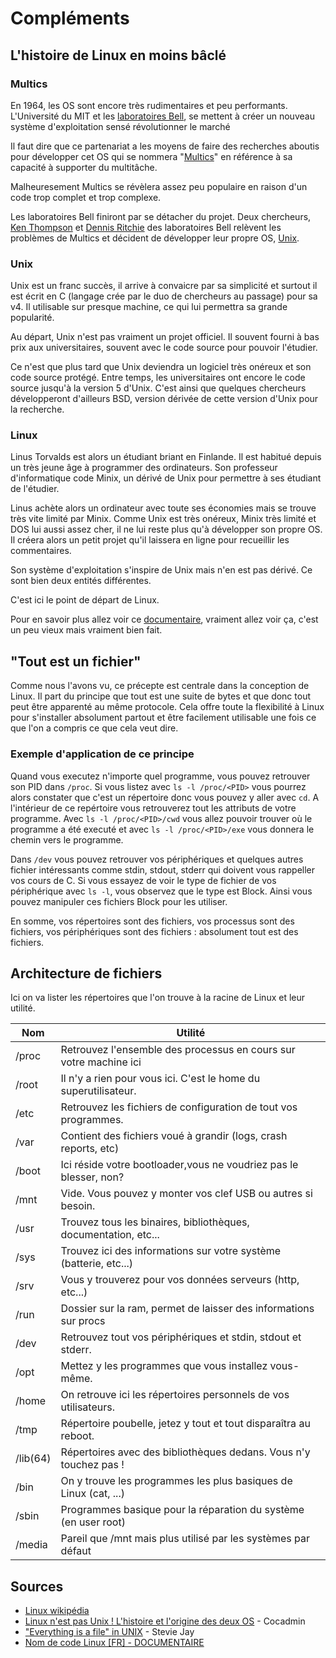 
# Compléments

## L'histoire de Linux en moins bâclé

### Multics

En 1964, les OS sont encore très rudimentaires et peu performants. L'Université
du MIT et les [laboratoires Bell](https://en.wikipedia.org/wiki/Bell_Labs), se
mettent à créer un nouveau système d'exploitation sensé révolutionner le marché

Il faut dire que ce partenariat a les moyens de faire des recherches aboutis
pour développer cet OS qui se nommera
"[Multics](https://en.wikipedia.org/wiki/Multics)" en référence à sa capacité à
supporter du multitâche.

Malheuresement Multics se révèlera assez peu populaire en raison d'un code trop
complet et trop complexe.

Les laboratoires Bell finiront par se détacher du projet. Deux chercheurs,
[Ken Thompson](https://en.wikipedia.org/wiki/Ken_Thompson) et
[Dennis Ritchie](https://en.wikipedia.org/wiki/Dennis_Ritchie) des laboratoires
Bell relèvent les problèmes de Multics et décident de développer leur propre
OS, [Unix](https://en.wikipedia.org/wiki/Unix).

### Unix

Unix est un franc succès, il arrive à convaicre par sa simplicité et surtout il
est écrit en C (langage crée par le duo de chercheurs au passage) pour sa v4. Il
utilisable sur presque machine, ce qui lui permettra sa grande popularité.

Au départ, Unix n'est pas vraiment un projet officiel. Il souvent fourni à bas
prix aux universitaires, souvent avec le code source pour pouvoir l'étudier.

Ce n'est que plus tard que Unix deviendra un logiciel très onéreux et son code
source protégé. Entre temps, les universitaires ont encore le code source
jusqu'à la version 5 d'Unix. C'est ainsi que quelques chercheurs développeront
d'ailleurs BSD, version dérivée de cette version d'Unix pour la recherche.

### Linux

Linus Torvalds est alors un étudiant briant en Finlande. Il est habitué depuis
un très jeune âge à programmer des ordinateurs. Son professeur d'informatique
code Minix, un dérivé de Unix pour permettre à ses étudiant de l'étudier.

Linus achète alors un ordinateur avec toute ses économies mais se trouve très
vite limité par Minix. Comme Unix est très onéreux, Minix très limité et DOS
lui aussi assez cher, il ne lui reste plus qu'à développer son propre OS. Il
créera alors un petit projet qu'il laissera en ligne pour recueillir les
commentaires.

Son système d'exploitation s'inspire de Unix mais n'en est pas dérivé. Ce sont
bien deux entités différentes.

C'est ici le point de départ de Linux.

Pour en savoir plus allez voir ce [documentaire](https://youtu.be/79_IMeks4wY),
vraiment allez voir ça, c'est un peu vieux mais vraiment bien fait.

## "Tout est un fichier"

Comme nous l'avons vu, ce précepte est centrale dans la conception de Linux.
Il part du principe que tout est une suite de bytes et que donc tout peut
être apparenté au même protocole. Cela offre toute la flexibilité à Linux pour
s'installer absolument partout et être facilement utilisable une fois ce que
l'on a compris ce que cela veut dire.

### Exemple d'application de ce principe

Quand vous executez n'importe quel programme, vous pouvez retrouver son PID
dans `/proc`. Si vous listez avec `ls -l /proc/<PID>` vous pourrez alors
constater que c'est un répertoire donc vous pouvez y aller avec `cd`.
A l'intérieur de ce repértoire vous retrouverez tout les attributs de votre
programme. Avec `ls -l /proc/<PID>/cwd` vous allez pouvoir trouver où le
programme a été executé et avec `ls -l /proc/<PID>/exe` vous donnera le chemin
vers le programme.

Dans `/dev` vous pouvez retrouver vos périphériques et quelques autres fichier
intéressants comme stdin, stdout, stderr qui doivent vous rappeller vos cours
de C. Si vous essayez de voir le type de fichier de vos périphérique avec
`ls -l`, vous observez que le type est Block. Ainsi vous pouvez manipuler ces
fichiers Block pour les utiliser.

En somme, vos répertoires sont des fichiers, vos processus sont des fichiers,
vos périphériques sont des fichiers : absolument tout est des fichiers.

## Architecture de fichiers

Ici on va lister les répertoires que l'on trouve à la racine de Linux et leur
utilité.

| Nom      | Utilité                                                          |
| -----    | ---------------------------------------------------------------- |
| /proc    | Retrouvez l'ensemble des processus en cours sur votre machine ici|
| /root    | Il n'y a rien pour vous ici. C'est le home du superutilisateur.  |
| /etc     | Retrouvez les fichiers de configuration de tout vos programmes.  |
| /var     | Contient des fichiers voué à grandir (logs, crash reports, etc)  |
| /boot    | Ici réside votre bootloader,vous ne voudriez pas le blesser, non?|
| /mnt     | Vide. Vous pouvez y monter vos clef USB ou autres si besoin.     |
| /usr     | Trouvez tous les binaires, bibliothèques, documentation, etc...  |
| /sys     | Trouvez ici des informations sur votre système (batterie, etc...)|
| /srv     | Vous y trouverez pour vos données serveurs (http, etc...)        |
| /run     | Dossier sur la ram, permet de laisser des informations sur procs |
| /dev     | Retrouvez tout vos périphériques et stdin, stdout et stderr.     |
| /opt     | Mettez y les programmes que vous installez vous-même.            |
| /home    | On retrouve ici les répertoires personnels de vos utilisateurs.  |
| /tmp     | Répertoire poubelle, jetez y tout et tout disparaîtra au reboot. |
| /lib(64) | Répertoires avec des bibliothèques dedans. Vous n'y touchez pas !|
| /bin     | On y trouve les programmes les plus basiques de Linux (cat, ...) |
| /sbin    | Programmes basique pour la réparation du système (en user root)  |
| /media   | Pareil que /mnt mais plus utilisé par les systèmes par défaut    |

## Sources

- [Linux wikipédia](https://en.wikipedia.org/wiki/Linux)
- [Linux n'est pas Unix ! L'histoire et l'origine des deux OS](https://youtu.be/baxmRgeX7-E) - Cocadmin
- ["Everything is a file" in UNIX](https://youtu.be/dDwXnB6XeiA) - Stevie Jay
- [Nom de code Linux [FR] - DOCUMENTAIRE](https://youtu.be/79_IMeks4wY)
